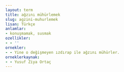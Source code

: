 ```yaml
---
layout: term
title: ağzını mühürlemek
slug: agzini-muhurlemek
lisan: Türkçe
anlamlar:
- konuşmamak, susmak
ozellikler:
- - ''
ornekler:
- - Yine o değişmeyen ızdırap ile ağzını mühürler.
orneklerkaynak:
- - Yusuf Ziya Ortaç
---
```

